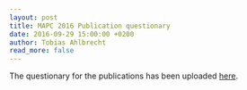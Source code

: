 ```yaml
---
layout: post
title: MAPC 2016 Publication questionary
date: 2016-09-29 15:00:00 +0200
author: Tobias Ahlbrecht
read_more: false
---
```


The questionary for the publications has been uploaded [here](/2016/questionary.zip).
